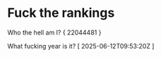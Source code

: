 # Fuck the rankings

Who the hell am I?
{ 22044481 }

What fucking year is it?
[ 2025-06-12T09:53:20Z ]
